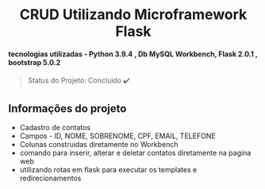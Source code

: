 <h1 align="center"> CRUD Utilizando Microframework Flask </>


#### tecnologias utilizadas - Python 3.9.4 , Db MySQL Workbench, Flask 2.0.1 , bootstrap 5.0.2

> Status do Projeto: Concluido :heavy_check_mark:


## Informações do projeto  

+ Cadastro de contatos
+ Campos - ID, NOME, SOBRENOME, CPF, EMAIL, TELEFONE
+ Colunas construidas diretamente no Workbench
+ comando para inserir, alterar e deletar contatos diretamente na pagina web
+ utilizando rotas em flask para executar os templates e redirecionamentos
